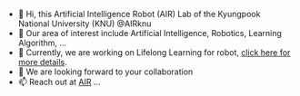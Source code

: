 - 👋 Hi, this Artificial Intelligence Robot (AIR) Lab of the Kyungpook National University (KNU) @AIRknu
- 👀 Our area of interest include Artificial Intelligence, Robotics, Learning Algorithm,  ...
- 🌱 Currently, we are working on Lifelong Learning for robot, [click here for more details](https://air.knu.ac.kr/projects).
- 💞️ We are looking forward to your collaboration
- 📫 Reach out at [AIR](https://air.knu.ac.kr/) ...

<!---
AIRknu/AIRknu is a ✨ special ✨ repository because its `README.md` (this file) appears on your GitHub profile.
You can click the Preview link to take a look at your changes.
--->
